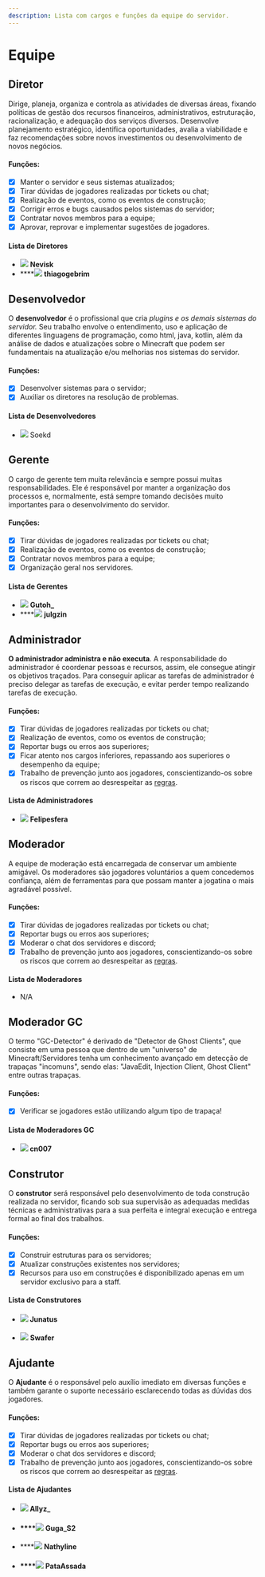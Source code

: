 ```yaml
---
description: Lista com cargos e funções da equipe do servidor.
---
```


# Equipe

## Diretor

Dirige, planeja, organiza e controla as atividades de diversas áreas, fixando políticas de gestão dos recursos financeiros, administrativos, estruturação, racionalização, e adequação dos serviços diversos. Desenvolve planejamento estratégico, identifica oportunidades, avalia a viabilidade e faz recomendações sobre novos investimentos ou desenvolvimento de novos negócios.

#### Funções:

* [x] Manter o servidor e seus sistemas atualizados;
* [x] Tirar dúvidas de jogadores realizadas por tickets ou chat;
* [x] Realização de eventos, como os eventos de construção;
* [x] Corrigir erros e bugs causados pelos sistemas do servidor;
* [x] Contratar novos membros para a equipe;
* [x] Aprovar, reprovar e implementar sugestões de jogadores.

#### Lista de Diretores

* [![](<../.gitbook/assets/image (3) (1).png>)](https://minotar.net/helm/Nevisk/100.png) **Nevisk**
* ****![](<../.gitbook/assets/image (5).png>) **thiagogebrim**

## Desenvolvedor

O **desenvolvedor** é o profissional que cria _plugins e os demais sistemas do servidor._ Seu trabalho envolve o entendimento, uso e aplicação de diferentes linguagens de programação, como html, java, kotlin, além da análise de dados e atualizações sobre o Minecraft que podem ser fundamentais na atualização e/ou melhorias nos sistemas do servidor.

#### Funções:

* [x] Desenvolver sistemas para o servidor;
* [x] Auxiliar os diretores na resolução de problemas.

#### Lista de Desenvolvedores

* ![](<../.gitbook/assets/image (7).png>) Soekd

## Gerente

O cargo de gerente tem muita relevância e sempre possui muitas responsabilidades. Ele é responsável por manter a organização dos processos e, normalmente, está sempre tomando decisões muito importantes para o desenvolvimento do servidor.

#### Funções:

* [x] Tirar dúvidas de jogadores realizadas por tickets ou chat;
* [x] Realização de eventos, como os eventos de construção;
* [x] Contratar novos membros para a equipe;
* [x] Organização geral nos servidores.

#### Lista de Gerentes

* ![](<../.gitbook/assets/image (7) (1) (1).png>) **Gutoh\_**
* ****![](<../.gitbook/assets/image (12) (1).png>) **julgzin**

## Administrador

**O administrador administra e não executa**. A responsabilidade do administrador é coordenar pessoas e recursos, assim, ele consegue atingir os objetivos traçados. Para conseguir aplicar as tarefas de administrador é preciso delegar as tarefas de execução, e evitar perder tempo realizando tarefas de execução.

#### Funções:

* [x] Tirar dúvidas de jogadores realizadas por tickets ou chat;
* [x] Realização de eventos, como os eventos de construção;
* [x] Reportar bugs ou erros aos superiores;
* [x] Ficar atento nos cargos inferiores, repassando aos superiores o desempenho da equipe;
* [x] Trabalho de prevenção junto aos jogadores, conscientizando-os sobre os riscos que correm ao desrespeitar as [regras](../regras/).

#### Lista de Administradores

* ![](<../.gitbook/assets/image (4).png>) **Felipesfera**

## Moderador

A equipe de moderação está encarregada de conservar um ambiente amigável. Os moderadores são jogadores voluntários a quem concedemos confiança, além de ferramentas para que possam manter a jogatina o mais agradável possível.

#### Funções:

* [x] Tirar dúvidas de jogadores realizadas por tickets ou chat;
* [x] Reportar bugs ou erros aos superiores;
* [x] Moderar o chat dos servidores e discord;
* [x] Trabalho de prevenção junto aos jogadores, conscientizando-os sobre os riscos que correm ao desrespeitar as [regras](../regras/).

#### Lista de Moderadores

* N/A

## Moderador GC

O termo "GC-Detector" é derivado de "Detector de Ghost Clients", que consiste em uma pessoa que dentro de um "universo" de Minecraft/Servidores tenha um conhecimento avançado em detecção de trapaças "incomuns", sendo elas: "JavaEdit, Injection Client, Ghost Client" entre outras trapaças.

#### Funções:

* [x] Verificar se jogadores estão utilizando algum tipo de trapaça!

#### Lista de Moderadores GC

* #### ![](<../.gitbook/assets/image (9).png>) **cn007**

## Construtor

O **construtor** será responsável pelo desenvolvimento de toda construção realizada no servidor, ficando sob sua supervisão as adequadas medidas técnicas e administrativas para a sua perfeita e integral execução e entrega formal ao final dos trabalhos.

#### Funções:

* [x] Construir estruturas para os servidores;
* [x] Atualizar construções existentes nos servidores;
* [x] Recursos para uso em construções é disponibilizado apenas em um servidor exclusivo para a staff.

#### Lista de Construtores

* #### ![](<../.gitbook/assets/image (6) (1) (1).png>) **Junatus**
* ![](<../.gitbook/assets/image (10) (1).png>) **Swafer**

## Ajudante

O **Ajudante** é o responsável pelo auxílio imediato em diversas funções e também garante o suporte necessário esclarecendo todas as dúvidas dos jogadores.

#### Funções:

* [x] Tirar dúvidas de jogadores realizadas por tickets ou chat;
* [x] Reportar bugs ou erros aos superiores;
* [x] Moderar o chat dos servidores e discord;
* [x] Trabalho de prevenção junto aos jogadores, conscientizando-os sobre os riscos que correm ao desrespeitar as [regras](../regras/).

#### Lista de Ajudantes

* #### ![](<../.gitbook/assets/image (6) (1).png>) **Allyz\_**
* #### ****![](<../.gitbook/assets/image (2).png>) **Guga\_S2**
* ****![](<../.gitbook/assets/image (8).png>) **Nathyline**
* #### ****![](<../.gitbook/assets/image (11) (1).png>) **PataAssada**
